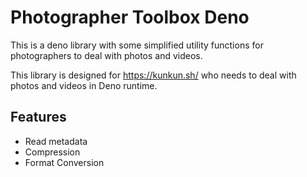 # Photographer Toolbox Deno

This is a deno library with some simplified utility functions for photographers to deal with photos and videos.

This library is designed for https://kunkun.sh/ who needs to deal with photos and videos in Deno runtime.

## Features

- Read metadata
- Compression
- Format Conversion
